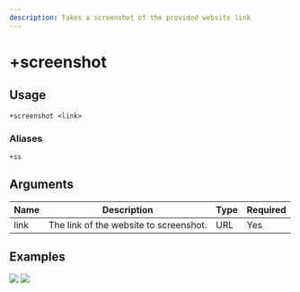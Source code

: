 ```yaml
---
description: Takes a screenshot of the provided website link
---
```


# +screenshot

## Usage

```
+screenshot <link>
```

### Aliases

```
+ss
```

## Arguments

| Name | Description                            | Type | Required |
| ---- | -------------------------------------- | ---- | -------- |
| link | The link of the website to screenshot. | URL  | Yes      |

## Examples

![](https://user-images.githubusercontent.com/111157596/201519249-43772353-6dcc-4c60-991a-6705956e2643.png) ![](https://user-images.githubusercontent.com/111157596/201519243-421db0e9-5a96-460a-b42e-2ec8f795d49d.png)
